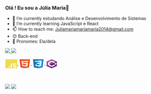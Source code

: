 ### Olá ! Eu sou a Júlia Maria👋

- 🔭 I’m currently estudando  Análise e Desenvolvimento de Sistemas
- 🌱 I’m currently learning  JavaScript e React
- 📫 How to reach me: Juliamariamariamaria2014@gmail.com
- 😊 Back-end
- 🙂 Pronomes: Ela/dela

<div>
	<a href="https://github.com/juliamaria15">
	<img heigt="180em" src="https://github-readme-stats.vercel.app/api?username=julia&show_icons=true&theme=dracula&include_all_commits=true&count_private=true"/>
	<img height="180em" src="https://github-readme-stats.vercel.app/api/top-langs/?username=julia&layout=compact&langs_count=16&theme=dracula"/>
</div>


<div style="display: inline_block"><br>
  	<img align="center" alt="Rafa-Js" height="30" width="40" src="https://raw.githubusercontent.com/devicons/devicon/master/icons/javascript/javascript-plain.svg">
  	<img align="center" alt="Rafa-HTML" height="30" width="40" src="https://raw.githubusercontent.com/devicons/devicon/master/icons/html5/html5-original.svg">
  	<img align="center" alt="Rafa-CSS" height="30" width="40" src="https://raw.githubusercontent.com/devicons/devicon/master/icons/css3/css3-original.svg">
  	<img align="center" alt="Rafa-Csharp" height="30" width="40" src="https://raw.githubusercontent.com/devicons/devicon/master/icons/csharp/csharp-original.svg">
</div>
	<br>
	<br>
	<br>
<div>
	<a href="https://www.instagram.com/silv4_juliaa" target="_blank"><img src="https://img.shields.io/badge/-Instagram-%23E4405F?style=for-the-badge&logoColor=white"
target="_blank"></a>
	<a href="https://www.linkedin.com/in/julia-maria-silva-rocha-874abb231" target="_blank"><img src="https://img.shields.io/badge/-Linkedin-%230077B5?style=for-the-badge&logo=linkedin&logoColor=white" target="_blank"></a>
</div>
